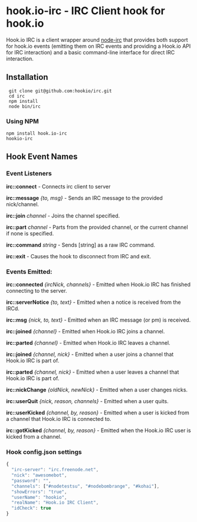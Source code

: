 # hook.io-irc - IRC Client hook for hook.io

Hook.io IRC is a client wrapper around [node-irc](http://github.com/martynsmith/node-irc) that provides both support for hook.io events (emitting them on IRC events and providing a Hook.io API for IRC interaction) and a basic command-line interface for direct IRC interaction.  

## Installation

     git clone git@github.com:hookio/irc.git
     cd irc
     npm install
     node bin/irc

### Using NPM

    npm install hook.io-irc
    hookio-irc

## Hook Event Names

### Event Listeners

**irc::connect** - Connects irc client to server

**irc::message** *{to, msg}* - Sends an IRC message to the provided nick/channel.

**irc::join** *channel* - Joins the channel specified.

**irc::part** *channel* - Parts from the provided channel, or the current channel if none is specified.

**irc::command** *string* - Sends [string] as a raw IRC command.

**irc::exit** - Causes the hook to disconnect from IRC and exit.

### Events Emitted:

**irc::connected** *{ircNick, channels}* - Emitted when Hook.io IRC has finished connecting to the server.

**irc::serverNotice** *{to, text}* - Emitted when a notice is received from the IRCd.

**irc::msg** *{nick, to, text}* - Emitted when an IRC message (or pm) is received.

**irc::joined** *{channel}* - Emitted when Hook.io IRC joins a channel.

**irc::parted** *{channel}* - Emitted when Hook.io IRC leaves a channel.

**irc::joined** *{channel, nick}* - Emitted when a user joins a channel that Hook.io IRC is part of.

**irc::parted** *{channel, nick}* - Emitted when a user leaves a channel that Hook.io IRC is part of.

**irc::nickChange** *{oldNick, newNick}* - Emitted when a user changes nicks.

**irc::userQuit** *{nick, reason, channels}* - Emitted when a user quits.

**irc::userKicked** *{channel, by, reason}* - Emitted when a user is kicked from a channel that Hook.io IRC is connected to.

**irc::gotKicked** *{channel, by, reason}* - Emitted when the Hook.io IRC user is kicked from a channel.

### Hook config.json settings

```js
{
  "irc-server": "irc.freenode.net",
  "nick": "awesomebot",
  "password": "",
  "channels": ["#nodetestsu", "#nodebombrange", "#kohai"],
  "showErrors": "true",
  "userName": "hookio",
  "realName": "Hook.io IRC Client",
  "idCheck": true
}
```

